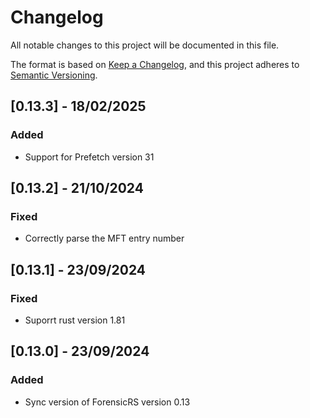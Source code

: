 # Changelog

All notable changes to this project will be documented in this file.

The format is based on [Keep a Changelog](https://keepachangelog.com/en/1.1.0/),
and this project adheres to [Semantic Versioning](https://semver.org/spec/v2.0.0.html).


## [0.13.3] - 18/02/2025 

### Added

- Support for Prefetch version 31

## [0.13.2] - 21/10/2024 

### Fixed

- Correctly parse the MFT entry number

## [0.13.1] - 23/09/2024 

### Fixed

- Suporrt rust version 1.81

## [0.13.0] - 23/09/2024 

### Added

- Sync version of ForensicRS version 0.13